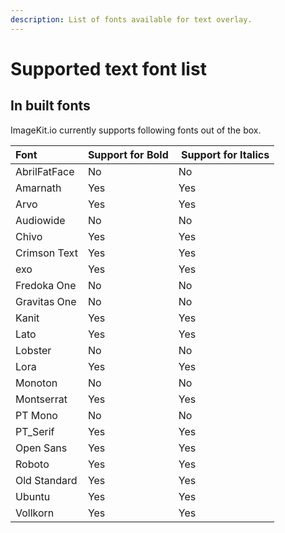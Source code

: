 ```yaml
---
description: List of fonts available for text overlay.
---
```


# Supported text font list

## In built fonts

ImageKit.io currently supports following fonts out of the box.

| Font | Support for Bold |  Support for Italics |
| :--- | :--- | :--- |
| AbrilFatFace | No | No |
| Amarnath | Yes | Yes |
| Arvo | Yes | Yes |
| Audiowide | No  | No |
| Chivo | Yes | Yes |
| Crimson Text | Yes | Yes |
| exo  | Yes | Yes |
| Fredoka One | No | No |
| Gravitas One | No  | No |
| Kanit | Yes | Yes |
| Lato | Yes | Yes |
| Lobster  | No | No |
| Lora | Yes | Yes |
| Monoton | No | No |
| Montserrat | Yes | Yes |
| PT Mono | No  | No |
| PT\_Serif | Yes | Yes |
| Open Sans | Yes | Yes |
| Roboto | Yes | Yes |
| Old Standard | Yes | Yes |
| Ubuntu | Yes | Yes |
| Vollkorn | Yes | Yes |

